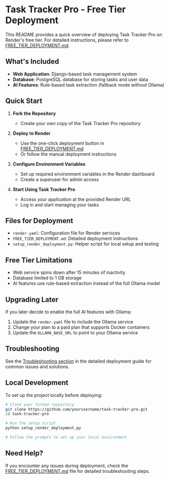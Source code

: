 # Task Tracker Pro - Free Tier Deployment

This README provides a quick overview of deploying Task Tracker Pro on Render's free tier. For detailed instructions, please refer to [FREE_TIER_DEPLOYMENT.md](FREE_TIER_DEPLOYMENT.md).

## What's Included

- **Web Application**: Django-based task management system
- **Database**: PostgreSQL database for storing tasks and user data
- **AI Features**: Rule-based task extraction (fallback mode without Ollama)

## Quick Start

1. **Fork the Repository**
   - Create your own copy of the Task Tracker Pro repository

2. **Deploy to Render**
   - Use the one-click deployment button in [FREE_TIER_DEPLOYMENT.md](FREE_TIER_DEPLOYMENT.md)
   - Or follow the manual deployment instructions

3. **Configure Environment Variables**
   - Set up required environment variables in the Render dashboard
   - Create a superuser for admin access

4. **Start Using Task Tracker Pro**
   - Access your application at the provided Render URL
   - Log in and start managing your tasks

## Files for Deployment

- `render.yaml`: Configuration file for Render services
- `FREE_TIER_DEPLOYMENT.md`: Detailed deployment instructions
- `setup_render_deployment.py`: Helper script for local setup and testing

## Free Tier Limitations

- Web service spins down after 15 minutes of inactivity
- Database limited to 1 GB storage
- AI features use rule-based extraction instead of the full Ollama model

## Upgrading Later

If you later decide to enable the full AI features with Ollama:

1. Update the `render.yaml` file to include the Ollama service
2. Change your plan to a paid plan that supports Docker containers
3. Update the `OLLAMA_BASE_URL` to point to your Ollama service

## Troubleshooting

See the [Troubleshooting section](FREE_TIER_DEPLOYMENT.md#troubleshooting) in the detailed deployment guide for common issues and solutions.

## Local Development

To set up the project locally before deploying:

```bash
# Clone your forked repository
git clone https://github.com/yourusername/task-tracker-pro.git
cd task-tracker-pro

# Run the setup script
python setup_render_deployment.py

# Follow the prompts to set up your local environment
```

## Need Help?

If you encounter any issues during deployment, check the [FREE_TIER_DEPLOYMENT.md](FREE_TIER_DEPLOYMENT.md) file for detailed troubleshooting steps.
